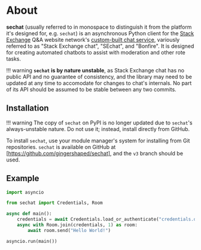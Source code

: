 # About

**sechat** (usually referred to in monospace to distinguish it from the platform it's designed for, e.g. `sechat`) is an asynchronous Python client for the [Stack Exchange](https://stackexchange.net) Q&A website network's [custom-built chat service](https://chat.stackexchange.com), variously referred to as "Stack Exchange chat", "SEchat", and "Bonfire". It is designed for creating automated chatbots to assist with moderation and other rote tasks.

!!! warning
    **`sechat` is by nature unstable**, as Stack Exchange chat has no public API and no guarantee of consistency, and the library may need to be updated at any time to accomodate for changes to chat's internals. No part of its API should be assumed to be stable between any two commits.

## Installation
!!! warning
    The copy of `sechat` on PyPI is no longer updated due to `sechat`'s always-unstable nature. Do not use it; instead, install directly from GitHub.


To install `sechat`, use your module manager's system for installing from Git repositories. `sechat` is available on GitHub at [https://github.com/gingershaped/sechat], and the `v3` branch should be used.

## Example
```py
import asyncio

from sechat import Credentials, Room

async def main():
    credentials = await Credentials.load_or_authenticate("credentials.dat", "<your email address>", "<your password>")
    async with Room.join(credentials, 1) as room:
        await room.send("Hello World!")

asyncio.run(main())
```